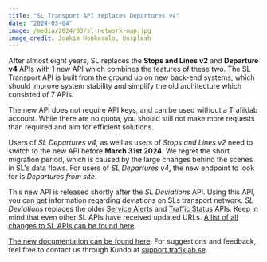 ```yaml
---
title: "SL Transport API replaces Departures v4"
date: "2024-03-04"
image: /media/2024/03/sl-network-map.jpg
image_credit: Joakim Honkasalo, Unsplash
---
```


After almost eight years, SL replaces the **Stops and Lines v2** and **Departure v4** APIs with 1 new API which combines the features of these two.
The SL Transport API is built from the ground up on new back-end systems, which should improve system stability and simplify the old architecture which
consisted
of 7 APIs.

<!--more--> 

The new API does not require API keys, and can be used without a Trafiklab account. While there are no quota, you should still not make more requests than
required and aim for efficient solutions.

Users of _SL Departures v4_, as well as users of _Stops and Lines v2_ need to switch to the new API before **March 31st 2024**. We regret the short migration
period, which is caused by the large changes behind the scenes in SL's data flows. For users of _SL Departures v4_, the new endpoint to look for is _Departures
from site_.

This new API is released shortly after the _SL Deviations_ API. Using this API, you can get information regarding deviations on SLs transport network. _SL
Deviations_ replaces the older [Service Alerts](service-alerts-2.md) and [Traffic Status](sl-traffic-status-2.md) APIs. Keep
in mind that even other SL APIs have received updated URLs. [A list of all changes to SL APIs can be found here](/api/trafiklab-apis/sl/_index.md).

[The new documentation can be found here](/api/trafiklab-apis/sl/transport.md). For suggestions and feedback, feel free to contact us through Kundo
at [support.trafiklab.se](https://support.trafiklab.se).

